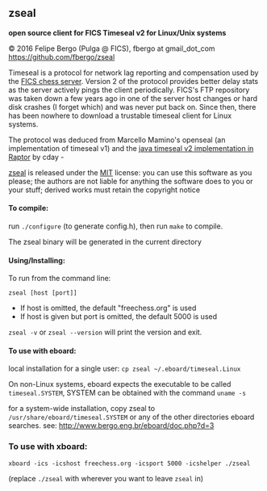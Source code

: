 ## zseal
**open source client for FICS Timeseal v2 for Linux/Unix systems**

:copyright:  2016 Felipe Bergo (Pulga @ FICS), fbergo at gmail_dot_com
https://github.com/fbergo/zseal

Timeseal is a protocol for network lag reporting and compensation used by the
[FICS chess server](https://www.freechess.org/). Version 2 of the protocol
provides better delay stats as the server actively pings the client
periodically. FICS's FTP repository was taken down a few years 
ago in one of the server host changes or hard disk crashes (I forget which)
and was never put back on. Since then, there has been nowhere to download a
trustable timeseal client for Linux systems.

The protocol was deduced from Marcello Mamino's openseal (an implementation of
timeseal v1) and the [java timeseal v2 implementation in Raptor](https://github.com/Raptor-Fics-Interface/Raptor) by cday - 

[zseal](https://github.com/fbergo/zseal) is released under the [MIT](mit.md)
license: you can use this software as you please; the authors are not liable
for anything the software does to you or your stuff; derived works must retain the copyright notice

#### To compile:

run  `./configure`  (to generate config.h), then run `make` to compile.

The zseal binary will be generated in the current directory

#### Using/Installing:

To run from the command line:

  `zseal [host [port]]`

  * If host is omitted, the default "freechess.org" is used
  * If host is given but port is omitted, the default 5000 is used

  `zseal -v` or `zseal --version` will print the version and exit.

#### To use with eboard:

   local installation for a single user:
   `cp zseal ~/.eboard/timeseal.Linux`
   
   On non-Linux systems, eboard expects the executable to be called `timeseal.SYSTEM`,
   SYSTEM can be obtained with the command `uname -s`

   for a system-wide installation, copy zseal to `/usr/share/eboard/timeseal.SYSTEM` or any
   of the other directories eboard searches.
 see: http://www.bergo.eng.br/eboard/doc.php?d=3  

### To use with xboard:

  `xboard -ics -icshost freechess.org -icsport 5000 -icshelper ./zseal`

  (replace `./zseal` with wherever you want to leave `zseal` in)
